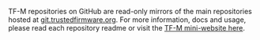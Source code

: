 TF-M repositories on GitHub are read-only mirrors of the main repositories hosted at [git.trustedfirmware.org](https://git.trustedfirmware.org/).
For more information, docs and usage, please read each repository readme or visit the [TF-M mini-website here](https://www.trustedfirmware.org/projects/tf-m/).
